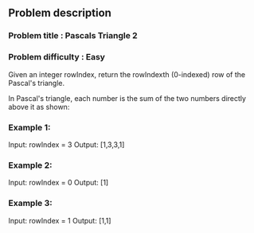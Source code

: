 ## Problem description
### Problem title : Pascals Triangle 2
### Problem difficulty : Easy

Given an integer rowIndex, return the rowIndexth (0-indexed) row of the Pascal's triangle.

In Pascal's triangle, each number is the sum of the two numbers directly above it as shown:

 

### Example 1:

Input: rowIndex = 3
Output: [1,3,3,1]

### Example 2:

Input: rowIndex = 0
Output: [1]

### Example 3:

Input: rowIndex = 1
Output: [1,1]
